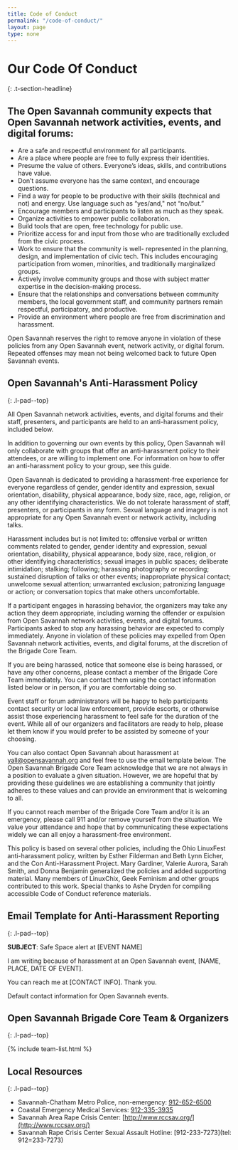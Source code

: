 ```yaml
---
title: Code of Conduct
permalink: "/code-of-conduct/"
layout: page
type: none
---
```


# Our Code Of Conduct
{: .t-section-headline}

## The Open Savannah community expects that Open Savannah network activities, events, and digital forums:

* Are a safe and respectful environment for all participants.
* Are a place where people are free to fully express their identities.
* Presume the value of others. Everyone’s ideas, skills, and contributions have value.
* Don’t assume everyone has the same context, and encourage questions.
* Find a way for people to be productive with their skills (technical and not) and energy. Use language such as “yes/and," not “no/but.”
* Encourage members and participants to listen as much as they speak.
* Organize activities to empower public collaboration.
* Build tools that are open, free technology for public use.
* Prioritize access for and input from those who are traditionally excluded from the civic process.
* Work to ensure that the community is well- represented in the planning, design, and implementation of civic tech. This includes encouraging participation from women, minorities, and traditionally marginalized groups.
* Actively involve community groups and those with subject matter expertise in the decision-making process.
* Ensure that the relationships and conversations between community members, the local government staff, and community partners remain respectful, participatory, and productive.
* Provide an environment where people are free from discrimination and harassment.

Open Savannah reserves the right to remove anyone in violation of these policies from any Open Savannah event, network activity, or digital forum. Repeated offenses may mean not being welcomed back to future Open Savannah events.

## Open Savannah's Anti-Harassment Policy
{: .l-pad--top}

All Open Savannah network activities, events, and digital forums and their staff, presenters, and participants are held to an anti-harassment policy, included below.

In addition to governing our own events by this policy, Open Savannah will only collaborate with groups that offer an anti-harassment policy to their attendees, or are willing to implement one. For information on how to offer an anti-harassment policy to your group, see this guide.

Open Savannah is dedicated to providing a harassment-free experience for everyone regardless of gender, gender identity and expression, sexual orientation, disability, physical appearance, body size, race, age, religion, or any other identifying characteristics. We do not tolerate harassment of staff, presenters, or participants in any form. Sexual language and imagery is not appropriate for any Open Savannah event or network activity, including talks.

Harassment includes but is not limited to: offensive verbal or written comments related to gender, gender identity and expression, sexual orientation, disability, physical appearance, body size, race, religion, or other identifying characteristics; sexual images in public spaces; deliberate intimidation; stalking; following; harassing photography or recording; sustained disruption of talks or other events; inappropriate physical contact; unwelcome sexual attention; unwarranted exclusion; patronizing language or action; or conversation topics that make others uncomfortable.

If a participant engages in harassing behavior, the organizers may take any action they deem appropriate, including warning the offender or expulsion from Open Savannah network activities, events, and digital forums. Participants asked to stop any harassing behavior are expected to comply immediately. Anyone in violation of these policies may expelled from Open Savannah network activities, events, and digital forums, at the discretion of the Brigade Core Team.

If you are being harassed, notice that someone else is being harassed, or have any other concerns, please contact a member of the Brigade Core Team immediately. You can contact them using the contact information listed below or in person, if you are comfortable doing so.

Event staff or forum administrators will be happy to help participants contact security or local law enforcement, provide escorts, or otherwise assist those experiencing harassment to feel safe for the duration of the event. While all of our organizers and facilitators are ready to help, please let them know if you would prefer to be assisted by someone of your choosing.

You can also contact Open Savannah about harassment at [yall@opensavannah.org](javascript:void(location.href='mailto:'+String.fromCharCode(121,97,108,108,64,111,112,101,110,115,97,118,97,110,110,97,104,46,111,114,103)+'?subject=Safe%20Space%20alert%20at%20%5BEVENT%20NAME%5D&amp;body=I%20am%20writing%20because%20of%20harassment%20at%20a%20Open%20Savannah%20event%2C%20%5BNAME%2C%20PLACE%2C%20DATE%20OF%20EVENT%5D.%0A%0AYou%20can%20reach%20me%20at%20%5BCONTACT%20INFO%5D.%20Thank%20you.'))&nbsp;and feel free to use the email template below. The Open Savannah Brigade Core Team acknowledge that we are not always in a position to evaluate a given situation. However, we are hopeful that by providing these guidelines we are establishing a community that jointly adheres to these values and can provide an environment that is welcoming to all.

If you cannot reach member of the Brigade Core Team and/or it is an emergency, please call 911 and/or remove yourself from the situation. We value your attendance and hope that by communicating these expectations widely we can all enjoy a harassment-free environment.

This policy is based on several other policies, including the Ohio LinuxFest anti-harassment policy, written by Esther Filderman and Beth Lynn Eicher, and the Con Anti-Harassment Project. Mary Gardiner, Valerie Aurora, Sarah Smith, and Donna Benjamin generalized the policies and added supporting material. Many members of LinuxChix, Geek Feminism and other groups contributed to this work. Special thanks to Ashe Dryden for compiling accessible Code of Conduct reference materials.

## Email Template for Anti-Harassment Reporting
{: .l-pad--top}

**SUBJECT**: Safe Space alert at [EVENT NAME]

I am writing because of harassment at an Open Savannah event, [NAME, PLACE, DATE OF EVENT].

You can reach me at [CONTACT INFO]. Thank you.

Default contact information for Open Savannah events.

## Open Savannah Brigade Core Team & Organizers
{: .l-pad--top}

{% include team-list.html %}

## Local Resources
{: .l-pad--top}

* Savannah-Chatham Metro Police, non-emergency: [912-652-6500](9126526500)
* Coastal Emergency Medical Services: [912-335-3935](tel:9123353935)
* Savannah Area Rape Crisis Center: [http://www.rccsav.org/](http://www.rccsav.org/)
* Savannah Rape Crisis Center Sexual Assault Hotline: [912-233-7273](tel: 912=233-7273)